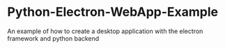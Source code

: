 # Python-Electron-WebApp-Example
 An example of how to create a desktop application with the electron framework and python backend
